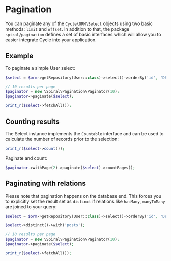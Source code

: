 # Pagination
You can paginate any of the `Cycle\ORM\Select` objects using two basic methods: `limit` and `offset`. In addition to that,
the package `spiral/pagination` defines a set of basic interfaces which will allow you to easier integrate Cycle into your application.

## Example
To paginate a simple User select:

```php
$select = $orm->getRepository(User::class)->select()->orderBy('id', 'DESC');

// 10 results per page
$paginator = new \Spiral\Pagination\Paginator(10);
$paginator->paginate($select);

print_r($select->fetchAll());
```

## Counting results
The Select instance implements the `Countable` interface and can be used to calculate the number of records prior to the selection:

```php
print_r($select->count());
```

Paginate and count: 

```php
$paginator->withPage(2)->paginate($select)->countPages(); 
```

## Paginating with relations
Please note that pagination happens on the database end. This forces you to explicitly set the result set as `distinct` if relations
like `hasMany`, `manyToMany` are joined to your query:

```php
$select = $orm->getRepository(User::class)->select()->orderBy('id', 'DESC');

$select->distinct()->with('posts');

// 10 results per page
$paginator = new \Spiral\Pagination\Paginator(10);
$paginator->paginate($select);

print_r($select->fetchAll());
```
